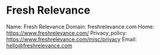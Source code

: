 
# Fresh Relevance

Name: Fresh Relevance
Domain: freshrelevance.com
Home: https://www.freshrelevance.com/
Privacy_policy: https://www.freshrelevance.com/misc/privacy
Email: hello@freshrelevance.com
